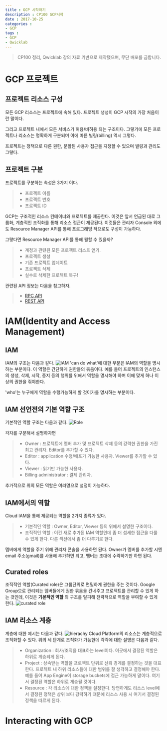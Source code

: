 ```yaml
---
title : GCP 시작하기
description : CP100 GCP시작
date : 2017-10-25
categories :
- GCP
tags :
- GCP
- Qwicklab
---
```


> CP100 정리, Qwicklab 강의 자료 기반으로 제작됐으며, 무단 배포를 금합니다.


# GCP 프로젝트

## 프로젝트 리소스 구성
모든 GCP 리소스는 프로젝트에 속해 있다. 프로젝트 생성이 GCP 시작의 가장 처음이란 말이다.

그리고 프로젝트 내에서 모든 서비스가 허용/비허용 되는 구조이다. 그렇기에 모든 프로젝트나 리소스는 명확하게 구분되며 이에 따른 빌링(billing) 역시 그렇다.

프로젝트는 정책으로 다른 권한, 분할된 사용자 접근을 지정할 수 있으며 빌링과 관리도 그렇다.

## 프로젝트 구분
프로젝트를 구분하는 속성은 3가지 이다.
> - 프로젝트 이름
> - 프로젝트 번호
> - 프로젝트 ID

GCP는 구조적인 리소스 컨테이너와 프로젝트를 제공한다. 이것은 앞서 언급된 대로 그룹화, 계층적인 조직화를 통해 리소스 접근이 제공된다. 이것들은 관리자 Console 외에도 Resource Manager API를 통해 프로그래밍 적으로도 구성이 가능하다.

그렇다면 Resource Manager API를 통해 뭘할 수 있을까?
> - 계정과 관련된 모든 프로젝트 리스트 얻기.
> - 프로젝트 생성
> - 기존 프로젝트 업데이트
> - 프로젝트 삭제
> - 실수로 삭제한 프로젝트 복구!

관련된 API 정보는 다음을 참고하자.
> - [RPC API](https://cloud.google.com/resource-manager/reference/rpc/index)
> - [REST API](https://cloud.google.com/resource-manager/reference/rest/index)


# IAM(Identity and Access Management)

## IAM
IAM의 구조는 다음과 같다.
![IAM](https://github.com/beyondat/beyondat.github.io/blob/master/images/2017-10/IAM-2-1.png?raw=true)
'can do what'에 대한 부분은 IAM의 역할을 명시하는 부분이다. 이 역할은 간단하게 권한들의 묶음이다. 예를 들어 프로젝트의 인스턴스의 생성, 삭제, 시작, 중지 등의 행위를 위해서 역할을 명시해야 하며 이에 맞게 하나 이상의 권한을 줘야한다.

'who'는 누구에게 역할을 수행가능하게 할 것이가를 명시하는 부분이다.

## IAM 선언전의 기본 역할 구조
기본적인 역할 구조는 다음과 같다.
![Role](https://github.com/beyondat/beyondat.github.io/blob/master/images/2017-10/role2-2.png?raw=true)

각자를 구분해서 설명하자면
> - Owner : 프로젝트에 멤버 추가 및 프로젝트 삭제 등의 강력한 권한을 가진 최고 관리자. Editor를 추가할 수 있다.
> - Editor : application 수정/배포가 가능한 사용자. Viewer를 추가할 수 있다.
> - Viewer : 읽기만 가능한 사용자.
> - Billing administrator : 결제 관리자.

추가적으로 위의 모든 역할은 여러명으로 설정이 가능하다.

## IAM에서의 역할
Cloud IAM을 통해 제공되는 역할을 2가지 종류가 있다.
> - 기본적인 역할 : Owner, Editor, Viewer 등의 위에서 설명한 구조이다.
> - 조직적인 역할 : 이건 새로 추가된 IAM 역할인데 좀 더 섬세한 접근을 다룰 수 있게 한다. 다른 섹션에서 좀 더 다루기로 한다.

멤버에게 역할을 주기 위해 관리자 콘솔을 사용하면 된다.
Owner가 멤버를 추가할 시엔 email 주소(gmail)를 사용해 추가하면 되고, 멤버는 초대에 수락하기만 하면 된다.

## Curated roles
조직적인 역할(Curated role)은 그룹단위로 면밀하게 권한을 주는 것이다. Google Group으로 관리되는 멤버들에게 권한 묶음을 건네주고 프로젝트를 관리할 수 있게 하는 것인데, 이것은 **기본적인 역할** 의 구조를 탈피해 전략적으로 역할을 부여할 수 있게 한다.
![curated role]()

## IAM 리소스 계층
계층에 대한 예시는 다음과 같다.
![hierachy]()
Cloud Platform의 리소스는 계층적으로 조직화할 수 있다. 위의 세 단계로 조직화가 가능한데 각각에 대한 설명은 다음과 같다.
> - Organization : 회사/조직을 대표하는 level이다. 이곳에서 결정된 역할은 하위로 계승되게 된다.
> - Project : 상속받는 역할을 프로젝트 단위로 신뢰 경계를 결정하는 것을 대표한다. 프로젝트 내 하위 리소스들에 대한 범위를 잘 생각하고 결정해야 한다. 예를 들어 App Engine이 storage buckets에 접근 가능하게 말이다. 여기서 결정된 역할은 하위로 계승될 것이다.
> - Resource : 각 리소스에 대한 정책을 설정한다. 당연하게도 리소스 level에서 결정된 정책은 상위 보다 강력하기 떄문에 리소스 사용 시 여기서 결정된 정책을 따르게 된다.



# Interacting with GCP
